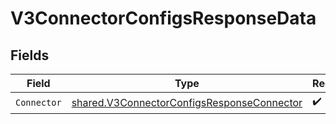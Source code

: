 # V3ConnectorConfigsResponseData


## Fields

| Field                                                                                                           | Type                                                                                                            | Required                                                                                                        | Description                                                                                                     |
| --------------------------------------------------------------------------------------------------------------- | --------------------------------------------------------------------------------------------------------------- | --------------------------------------------------------------------------------------------------------------- | --------------------------------------------------------------------------------------------------------------- |
| `Connector`                                                                                                     | [shared.V3ConnectorConfigsResponseConnector](../../../pkg/models/shared/v3connectorconfigsresponseconnector.md) | :heavy_check_mark:                                                                                              | N/A                                                                                                             |